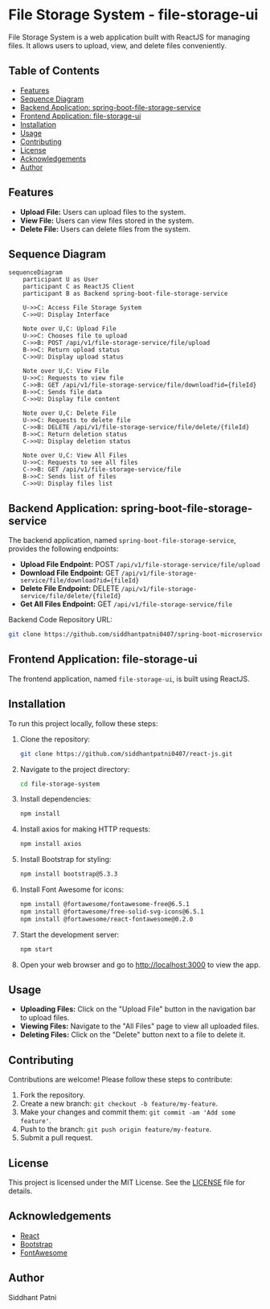# File Storage System - file-storage-ui

File Storage System is a web application built with ReactJS for managing files. It allows users to upload, view, and delete files conveniently.

## Table of Contents

- [Features](#features)
- [Sequence Diagram](#sequence-diagram)
- [Backend Application: spring-boot-file-storage-service](#backend-application-spring-boot-file-storage-service)
- [Frontend Application: file-storage-ui](#frontend-application-file-storage-ui)
- [Installation](#installation)
- [Usage](#usage)
- [Contributing](#contributing)
- [License](#license)
- [Acknowledgements](#acknowledgements)
- [Author](#author)

## Features

- **Upload File:** Users can upload files to the system.
- **View File:** Users can view files stored in the system.
- **Delete File:** Users can delete files from the system.

## Sequence Diagram

```mermaid
sequenceDiagram
    participant U as User
    participant C as ReactJS Client
    participant B as Backend spring-boot-file-storage-service

    U->>C: Access File Storage System
    C->>U: Display Interface

    Note over U,C: Upload File
    U->>C: Chooses file to upload
    C->>B: POST /api/v1/file-storage-service/file/upload
    B->>C: Return upload status
    C->>U: Display upload status

    Note over U,C: View File
    U->>C: Requests to view file
    C->>B: GET /api/v1/file-storage-service/file/download?id={fileId}
    B->>C: Sends file data
    C->>U: Display file content

    Note over U,C: Delete File
    U->>C: Requests to delete file
    C->>B: DELETE /api/v1/file-storage-service/file/delete/{fileId}
    B->>C: Return deletion status
    C->>U: Display deletion status

    Note over U,C: View All Files
    U->>C: Requests to see all files
    C->>B: GET /api/v1/file-storage-service/file
    B->>C: Sends list of files
    C->>U: Display files list
```

## Backend Application: spring-boot-file-storage-service

The backend application, named `spring-boot-file-storage-service`, provides the following endpoints:

- **Upload File Endpoint:** POST `/api/v1/file-storage-service/file/upload`
- **Download File Endpoint:** GET `/api/v1/file-storage-service/file/download?id={fileId}`
- **Delete File Endpoint:** DELETE `/api/v1/file-storage-service/file/delete/{fileId}`
- **Get All Files Endpoint:** GET `/api/v1/file-storage-service/file`

Backend Code Repository URL:

```bash
git clone https://github.com/siddhantpatni0407/spring-boot-microservices.git
```

## Frontend Application: file-storage-ui

The frontend application, named `file-storage-ui`, is built using ReactJS.

## Installation

To run this project locally, follow these steps:

1. Clone the repository:

    ```bash
    git clone https://github.com/siddhantpatni0407/react-js.git
    ```

2. Navigate to the project directory:

    ```bash
    cd file-storage-system
    ```

3. Install dependencies:

    ```bash
    npm install
    ```

4. Install axios for making HTTP requests:

    ```bash
    npm install axios
    ```

5. Install Bootstrap for styling:

    ```bash
    npm install bootstrap@5.3.3
    ```

6. Install Font Awesome for icons:

    ```bash
    npm install @fortawesome/fontawesome-free@6.5.1
    npm install @fortawesome/free-solid-svg-icons@6.5.1
    npm install @fortawesome/react-fontawesome@0.2.0
    ```

7. Start the development server:

    ```bash
    npm start
    ```

8. Open your web browser and go to [http://localhost:3000](http://localhost:3000) to view the app.

## Usage

- **Uploading Files:** Click on the "Upload File" button in the navigation bar to upload files.
- **Viewing Files:** Navigate to the "All Files" page to view all uploaded files.
- **Deleting Files:** Click on the "Delete" button next to a file to delete it.

## Contributing

Contributions are welcome! Please follow these steps to contribute:

1. Fork the repository.
2. Create a new branch: `git checkout -b feature/my-feature`.
3. Make your changes and commit them: `git commit -am 'Add some feature'`.
4. Push to the branch: `git push origin feature/my-feature`.
5. Submit a pull request.

## License

This project is licensed under the MIT License. See the [LICENSE](LICENSE) file for details.

## Acknowledgements

- [React](https://reactjs.org/)
- [Bootstrap](https://getbootstrap.com/)
- [FontAwesome](https://fontawesome.com/)

## Author

Siddhant Patni
